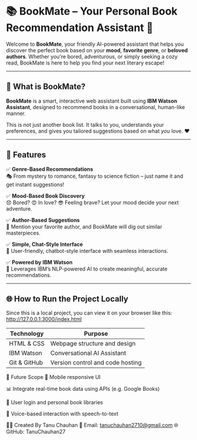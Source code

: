 # 📚 **BookMate – Your Personal Book Recommendation Assistant 🤖**

Welcome to **BookMate**, your friendly AI-powered assistant that helps you discover the perfect book based on your **mood**, **favorite genre**, or **beloved authors**. Whether you're bored, adventurous, or simply seeking a cozy read, BookMate is here to help you find your next literary escape!

---

## 🚀 **What is BookMate?**

**BookMate** is a smart, interactive web assistant built using **IBM Watson Assistant**, designed to recommend books in a conversational, human-like manner.

This is not just another book list. It talks to you, understands your preferences, and gives you tailored suggestions based on what *you* love. ❤️

---

## 🎯 **Features**

✅ **Genre-Based Recommendations**  
🎭 From mystery to romance, fantasy to science fiction – just name it and get instant suggestions!

✅ **Mood-Based Book Discovery**  
😞 Bored? 😍 In love? 😎 Feeling brave? Let your mood decide your next adventure.

✅ **Author-Based Suggestions**  
📖 Mention your favorite author, and BookMate will dig out similar masterpieces.

✅ **Simple, Chat-Style Interface**  
💬 User-friendly, chatbot-style interface with seamless interactions.

✅ **Powered by IBM Watson**  
🧠 Leverages IBM’s NLP-powered AI to create meaningful, accurate recommendations.

---

## 🌐 **How to Run the Project Locally**

Since this is a local project, you can view it on your browser like this:
http://127.0.0.1:3000/index.html






| Technology   | Purpose                           |
| ------------ | --------------------------------- |
| HTML & CSS   | Webpage structure and design      |
| IBM Watson   | Conversational AI Assistant       |
| Git & GitHub | Version control and code hosting  |







🔮 Future Scope
📱 Mobile responsive UI

📊 Integrate real-time book data using APIs (e.g. Google Books)

🧠 User login and personal book libraries

🎤 Voice-based interaction with speech-to-text





🙋‍♀️ Created By
Tanu Chauhan
📧 Email: tanuchauhan2710@gmail.com
🌐 GitHub: TanuChauhan27






